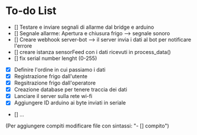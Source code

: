 # To-do List 
- [] Testare e inviare segnali di allarme dal bridge e arduino
- [] Segnale allarme: Apertura e chiusura frigo --> segnale sonoro
- [] Creare webhook server-bot --> il server invia i dati al bot per notificare l'errore
- [] creare istanza sensorFeed con i dati ricevuti in process_data()
- [] fix serial number lenght (0-255)
- [x] Definire l'ordine in cui passiamo i dati
- [x] Registrazione frigo dall'utente
- [x] Regsitrazione frigo dall'operatore
- [x] Creazione database per tenere traccia dei dati
- [x] Lanciare il server sulla rete wi-fi
- [x] Aggiungere ID arduino ai byte inviati in seriale
- [] ...


(Per aggiungere compiti modificare file con sintassi: "- [] compito") 
